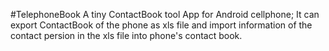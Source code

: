 #TelephoneBook
A tiny ContactBook tool App for Android cellphone;
It can export ContactBook of the phone as xls file and import information of the contact persion in the xls file into phone's contact book.
